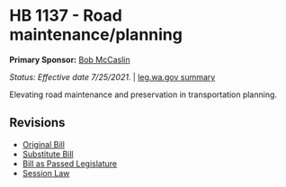 # HB 1137 - Road maintenance/planning
**Primary Sponsor:** [Bob McCaslin](/person/leg/bob.mccaslin.md)

*Status: Effective date 7/25/2021.* | [leg.wa.gov summary](https://app.leg.wa.gov/billsummary?BillNumber=1137&Year=2021)

Elevating road maintenance and preservation in transportation planning.

## Revisions
* [Original Bill](1/)
* [Substitute Bill](S/)
* [Bill as Passed Legislature](S.PL/)
* [Session Law](S.SL/)